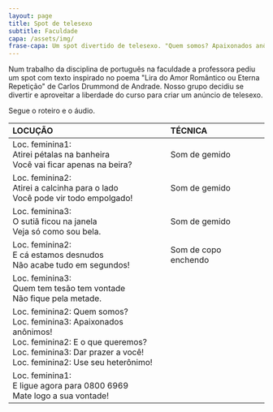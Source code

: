 ```yaml
---
layout: page
title: Spot de telesexo
subtitle: Faculdade
capa: /assets/img/
frase-capa: Um spot divertido de telesexo. "Quem somos? Apaixonados anônimos!"
---
```



Num trabalho da disciplina de português na faculdade a professora pediu um spot com texto inspirado no poema "Lira do Amor Romântico ou Eterna Repetição" de Carlos Drummond de Andrade. Nosso grupo decidiu se divertir e aproveitar a liberdade do curso para criar um anúncio de telesexo.

Segue o roteiro e o áudio.

<audio ref='Telesexo' src="https://github.com/ReMattazio/remattazio.github.io/blob/master/assets/mids/spot_sexo.mp3?" ></audio>


| LOCUÇÃO | TÉCNICA |
| :-- | :-- |
| Loc. feminina1: <br /> Atirei pétalas na banheira <br /> Você vai ficar apenas na beira? | Som de gemido |
| Loc. feminina2: <br /> Atirei a calcinha para o lado <br /> Você pode vir todo empolgado! | Som de gemido |
| Loc. feminina3: <br /> O sutiã ficou na janela <br /> Veja só como sou bela. | Som de gemido |
| Loc. feminina2: <br /> E cá estamos desnudos <br /> Não acabe tudo em segundos! | Som de copo enchendo |
| Loc. feminina3: <br /> Quem tem tesão tem vontade <br /> Não fique pela metade. |   |
| Loc. feminina2: Quem somos? <br /> Loc. feminina3: Apaixonados anônimos! <br /> Loc. feminina2: E o que queremos? <br /> Loc. feminina3: Dar prazer a você! <br /> Loc. feminina2: Use seu heterônimo! |   |
| Loc. feminina1: <br /> E ligue agora para 0800 6969 <br /> Mate logo a sua vontade! |   |
